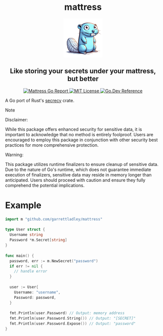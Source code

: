 <h1 align="center">mattress</h1>

<div align="center">
    <img src="./mattress.png" alt="Mattress Logo" width="25%">
</div>

<h2 align="center">Like storing your secrets under your mattress, but better</h2>

<div align="center">
  <a href="https://goreportcard.com/report/github.com/garrettladley/mattress">
    <img src="https://goreportcard.com/badge/github.com/garrettladley/mattress"
      alt="Mattress Go Report" />
  </a>
  <a href="https://opensource.org/licenses/MIT">
    <img src="https://img.shields.io/badge/license-MIT-brightgreen.svg"
      alt="MIT License" />
  </a>
  <a href="https://pkg.go.dev/github.com/garrettladley/mattress#section-documentation">
    <img src="https://img.shields.io/badge/go.dev-reference-blue?logo=go&logoColor=white"
      alt="Go.Dev Reference" />
  </a>
</div>

A Go port of Rust's [secrecy](https://github.com/iqlusioninc/crates/tree/main/secrecy) crate.

> [!NOTE]
> Disclaimer:
>
> While this package offers enhanced security for sensitive data, it is important to acknowledge that no method is entirely foolproof. Users are encouraged to employ this package in conjunction with other security best practices for more comprehensive protection.
>
> Warning:
>
> This package utilizes runtime finalizers to ensure cleanup of sensitive data. Due to the nature of Go's runtime, which does not guarantee immediate execution of finalizers, sensitive data may reside in memory longer than anticipated. Users should proceed with caution and ensure they fully comprehend the potential implications.

# Example

```go
import m "github.com/garrettladley/mattress"

type User struct {
  Username string
  Password *m.Secret[string]
}

func main() {
  password, err := m.NewSecret("password")
  if err != nil {
    // handle error
  }

  user := User{
    Username: "username",
    Password: password,
  }

  fmt.Println(user.Password) // Output: memory address
  fmt.Println(user.Password.String()) // Output: "[SECRET]"
  fmt.Println(user.Password.Expose()) // Output: "password"
}
```
